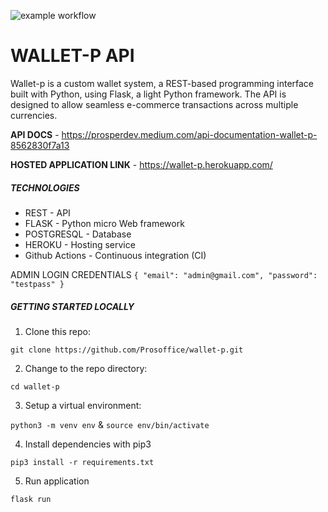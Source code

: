 ![example workflow](https://github.com/prosoffice/wallet-p/actions/workflows/.github/workflows/app.yml/badge.svg)

# WALLET-P API

Wallet-p is a custom wallet system, a REST-based programming interface built with Python, using Flask, a light Python framework. The API is designed to allow seamless e-commerce transactions across multiple currencies.

**API DOCS** - https://prosperdev.medium.com/api-documentation-wallet-p-8562830f7a13

**HOSTED APPLICATION LINK** - https://wallet-p.herokuapp.com/



##### TECHNOLOGIES

- REST - API
- FLASK - Python micro Web framework
- POSTGRESQL - Database
- HEROKU - Hosting service
- Github Actions - Continuous integration (CI)


ADMIN LOGIN CREDENTIALS
`
{
  "email": "admin@gmail.com",
  "password": "testpass"
}
`
##### GETTING STARTED LOCALLY

1. Clone this repo: 
  
  `git clone https://github.com/Prosoffice/wallet-p.git`

2. Change to the repo directory: 
  
  `cd wallet-p`

3. Setup a virtual environment: 
  
  `python3 -m venv env`  & `source env/bin/activate`
  
4. Install dependencies with pip3

  `pip3 install -r requirements.txt`
  
5. Run application
  
  `flask run`

